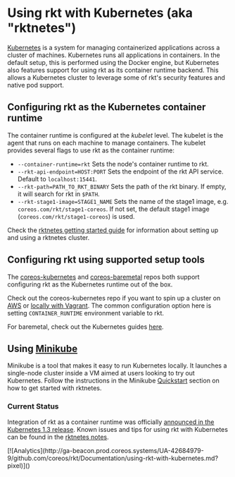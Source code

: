 # Using rkt with Kubernetes (aka "rktnetes")

[Kubernetes][k8s] is a system for managing containerized applications across a cluster of machines.
Kubernetes runs all applications in containers.
In the default setup, this is performed using the Docker engine, but Kubernetes also features support for using rkt as its container runtime backend.
This allows a Kubernetes cluster to leverage some of rkt's security features and native pod support.

## Configuring rkt as the Kubernetes container runtime

The container runtime is configured at the _kubelet_ level.
The kubelet is the agent that runs on each machine to manage containers.
The kubelet provides several flags to use rkt as the container runtime:

- `--container-runtime=rkt` Sets the node's container runtime to rkt.
- `--rkt-api-endpoint=HOST:PORT` Sets the endpoint of the rkt API service. Default to `localhost:15441`.
- `--rkt-path=PATH_TO_RKT_BINARY` Sets the path of the rkt binary. If empty, it will search for rkt in `$PATH`.
- `--rkt-stage1-image=STAGE1_NAME` Sets the name of the stage1 image, e.g. `coreos.com/rkt/stage1-coreos`. If not set, the default stage1 image (`coreos.com/rkt/stage1-coreos`) is used.

Check the [rktnetes getting started guide][rktnetes] for information about setting up and using a rktnetes cluster.

## Configuring rkt using supported setup tools
The [coreos-kubernetes][coreos-kubernetes] and [coreos-baremetal][coreos-baremetal] repos both support configuring rkt as the Kubernetes runtime out of the box.

Check out the coreos-kubernetes repo if you want to spin up a cluster on [AWS][k8s-on-aws] or [locally with Vagrant][k8s-on-vagrant]. The common configuration option here is setting `CONTAINER_RUNTIME` environment variable to rkt.

For baremetal, check out the Kubernetes guides [here][k8s-baremetal].

## Using [Minikube][minikube]

Minikube is a tool that makes it easy to run Kubernetes locally. It launches a single-node cluster inside a VM aimed at users looking to try out Kubernetes. Follow the instructions in the Minikube [Quickstart][minikube-quickstart] section on how to get started with rktnetes.

### Current Status

Integration of rkt as a container runtime was officially [announced in the Kubernetes 1.3 release][k8s-1.3-release].
Known issues and tips for using rkt with Kubernetes can be found in the [rktnetes notes][rktnetes-notes].


[coreos-baremetal]: https://github.com/coreos/coreos-baremetal
[coreos-kubernetes]: https://github.com/coreos/coreos-kubernetes
[k8s]: http://kubernetes.io
[k8s-1.3-release]: http://blog.kubernetes.io/2016/07/rktnetes-brings-rkt-container-engine-to-Kubernetes.html
[k8s-on-aws]: https://coreos.com/kubernetes/docs/latest/kubernetes-on-aws.html
[k8s-baremetal]: https://github.com/coreos/coreos-baremetal/blob/master/Documentation/kubernetes.md
[k8s-on-vagrant]: https://coreos.com/kubernetes/docs/latest/kubernetes-on-vagrant-single.html
[minikube]: https://github.com/kubernetes/minikube
[minikube-quickstart]: https://github.com/kubernetes/minikube/blob/master/README.md#quickstart
[rktnetes]: http://kubernetes.io/docs/getting-started-guides/rkt/
[rktnetes-notes]: http://kubernetes.io/docs/getting-started-guides/rkt/notes/

<!-- BEGIN ANALYTICS --> [![Analytics](http://ga-beacon.prod.coreos.systems/UA-42684979-9/github.com/coreos/rkt/Documentation/using-rkt-with-kubernetes.md?pixel)]() <!-- END ANALYTICS -->
